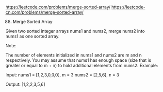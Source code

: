 https://leetcode.com/problems/merge-sorted-array/
https://leetcode-cn.com/problems/merge-sorted-array/

88. Merge Sorted Array

Given two sorted integer arrays nums1 and nums2, merge nums2 into nums1 as one sorted array.

Note:

  The number of elements initialized in nums1 and nums2 are m and n respectively.
  You may assume that nums1 has enough space (size that is greater or equal to m + n) to hold additional elements from nums2.
Example:

Input:
  nums1 = [1,2,3,0,0,0], m = 3
  nums2 = [2,5,6],       n = 3

  Output: [1,2,2,3,5,6]